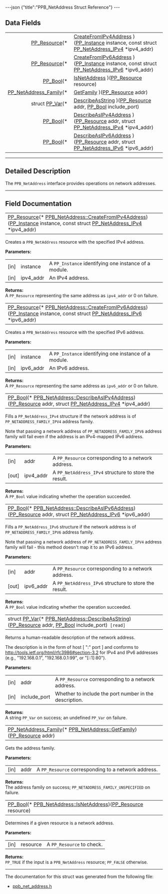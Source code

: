 ---json {"title":"PPB\_NetAddress Struct Reference"} ---

Data Fields
-----------

<table><tbody><tr class="odd"><td style="text-align: right;"><a href="/docs/native-client/pepper_beta/c/group___typedefs#gafdc3895ee80f4750d0d95ae1b677e9b7" class="el">PP_Resource</a>(* </td><td><a href="/docs/native-client/pepper_beta/c/struct_p_p_b___net_address__1__0#a82fab17541bec1817622932f102afdf9" class="el">CreateFromIPv4Address</a> )(<a href="/docs/native-client/pepper_beta/c/group___typedefs#ga89b662403e6a687bb914b80114c0d19d" class="el">PP_Instance</a> instance, const struct <a href="/docs/native-client/pepper_beta/c/struct_p_p___net_address___i_pv4/" class="el">PP_NetAddress_IPv4</a> *ipv4_addr)</td></tr><tr class="even"><td style="text-align: right;"><a href="/docs/native-client/pepper_beta/c/group___typedefs#gafdc3895ee80f4750d0d95ae1b677e9b7" class="el">PP_Resource</a>(* </td><td><a href="/docs/native-client/pepper_beta/c/struct_p_p_b___net_address__1__0#a7531096a8ddbda89e83b1b57958337df" class="el">CreateFromIPv6Address</a> )(<a href="/docs/native-client/pepper_beta/c/group___typedefs#ga89b662403e6a687bb914b80114c0d19d" class="el">PP_Instance</a> instance, const struct <a href="/docs/native-client/pepper_beta/c/struct_p_p___net_address___i_pv6/" class="el">PP_NetAddress_IPv6</a> *ipv6_addr)</td></tr><tr class="odd"><td style="text-align: right;"><a href="/docs/native-client/pepper_beta/c/group___enums#ga4f272d99be14aacafe08dfd4ef830918" class="el">PP_Bool</a>(* </td><td><a href="/docs/native-client/pepper_beta/c/struct_p_p_b___net_address__1__0#a13f63cdfe4ee93b2539f73ec23739422" class="el">IsNetAddress</a> )(<a href="/docs/native-client/pepper_beta/c/group___typedefs#gafdc3895ee80f4750d0d95ae1b677e9b7" class="el">PP_Resource</a> resource)</td></tr><tr class="even"><td style="text-align: right;"><a href="/docs/native-client/pepper_beta/c/group___enums#ga43636bcadf9aa312a4c345d210ae6c55" class="el">PP_NetAddress_Family</a>(* </td><td><a href="/docs/native-client/pepper_beta/c/struct_p_p_b___net_address__1__0#a139a1f09d00f0dcfce2eaad70af24124" class="el">GetFamily</a> )(<a href="/docs/native-client/pepper_beta/c/group___typedefs#gafdc3895ee80f4750d0d95ae1b677e9b7" class="el">PP_Resource</a> addr)</td></tr><tr class="odd"><td style="text-align: right;">struct <a href="/docs/native-client/pepper_beta/c/struct_p_p___var/" class="el">PP_Var</a>(* </td><td><a href="/docs/native-client/pepper_beta/c/struct_p_p_b___net_address__1__0#a7552e536b89cc3aa4415f41a5c7ee7ee" class="el">DescribeAsString</a> )(<a href="/docs/native-client/pepper_beta/c/group___typedefs#gafdc3895ee80f4750d0d95ae1b677e9b7" class="el">PP_Resource</a> addr, <a href="/docs/native-client/pepper_beta/c/group___enums#ga4f272d99be14aacafe08dfd4ef830918" class="el">PP_Bool</a> include_port)</td></tr><tr class="even"><td style="text-align: right;"><a href="/docs/native-client/pepper_beta/c/group___enums#ga4f272d99be14aacafe08dfd4ef830918" class="el">PP_Bool</a>(* </td><td><a href="/docs/native-client/pepper_beta/c/struct_p_p_b___net_address__1__0#af04c1b08407b0db414d796d2c733f0c0" class="el">DescribeAsIPv4Address</a> )(<a href="/docs/native-client/pepper_beta/c/group___typedefs#gafdc3895ee80f4750d0d95ae1b677e9b7" class="el">PP_Resource</a> addr, struct <a href="/docs/native-client/pepper_beta/c/struct_p_p___net_address___i_pv4/" class="el">PP_NetAddress_IPv4</a> *ipv4_addr)</td></tr><tr class="odd"><td style="text-align: right;"><a href="/docs/native-client/pepper_beta/c/group___enums#ga4f272d99be14aacafe08dfd4ef830918" class="el">PP_Bool</a>(* </td><td><a href="/docs/native-client/pepper_beta/c/struct_p_p_b___net_address__1__0#a613670dcb447c3c32c2b39c8faa14b88" class="el">DescribeAsIPv6Address</a> )(<a href="/docs/native-client/pepper_beta/c/group___typedefs#gafdc3895ee80f4750d0d95ae1b677e9b7" class="el">PP_Resource</a> addr, struct <a href="/docs/native-client/pepper_beta/c/struct_p_p___net_address___i_pv6/" class="el">PP_NetAddress_IPv6</a> *ipv6_addr)</td></tr></tbody></table>

------------------------------------------------------------------------

<span id="details" class="anchor" style="margin: 0;"></span>

Detailed Description
--------------------

The `PPB_NetAddress` interface provides operations on network addresses.

------------------------------------------------------------------------

Field Documentation
-------------------

<span id="a82fab17541bec1817622932f102afdf9" class="anchor" style="margin: 0;"></span>

<table><tbody><tr class="odd"><td><a href="/docs/native-client/pepper_beta/c/group___typedefs#gafdc3895ee80f4750d0d95ae1b677e9b7" class="el">PP_Resource</a>(* <a href="/docs/native-client/pepper_beta/c/struct_p_p_b___net_address__1__0#a82fab17541bec1817622932f102afdf9" class="el">PPB_NetAddress::CreateFromIPv4Address</a>)(<a href="/docs/native-client/pepper_beta/c/group___typedefs#ga89b662403e6a687bb914b80114c0d19d" class="el">PP_Instance</a> instance, const struct <a href="/docs/native-client/pepper_beta/c/struct_p_p___net_address___i_pv4/" class="el">PP_NetAddress_IPv4</a> *ipv4_addr)</td></tr></tbody></table>

Creates a `PPB_NetAddress` resource with the specified IPv4 address.

**Parameters:**  
<table><tbody><tr class="odd"><td>[in]</td><td>instance</td><td>A <code>PP_Instance</code> identifying one instance of a module.</td></tr><tr class="even"><td>[in]</td><td>ipv4_addr</td><td>An IPv4 address.</td></tr></tbody></table>

<!-- -->

**Returns:**  
A `PP_Resource` representing the same address as `ipv4_addr` or 0 on failure.

<span id="a7531096a8ddbda89e83b1b57958337df" class="anchor" style="margin: 0;"></span>

<table><tbody><tr class="odd"><td><a href="/docs/native-client/pepper_beta/c/group___typedefs#gafdc3895ee80f4750d0d95ae1b677e9b7" class="el">PP_Resource</a>(* <a href="/docs/native-client/pepper_beta/c/struct_p_p_b___net_address__1__0#a7531096a8ddbda89e83b1b57958337df" class="el">PPB_NetAddress::CreateFromIPv6Address</a>)(<a href="/docs/native-client/pepper_beta/c/group___typedefs#ga89b662403e6a687bb914b80114c0d19d" class="el">PP_Instance</a> instance, const struct <a href="/docs/native-client/pepper_beta/c/struct_p_p___net_address___i_pv6/" class="el">PP_NetAddress_IPv6</a> *ipv6_addr)</td></tr></tbody></table>

Creates a `PPB_NetAddress` resource with the specified IPv6 address.

**Parameters:**  
<table><tbody><tr class="odd"><td>[in]</td><td>instance</td><td>A <code>PP_Instance</code> identifying one instance of a module.</td></tr><tr class="even"><td>[in]</td><td>ipv6_addr</td><td>An IPv6 address.</td></tr></tbody></table>

<!-- -->

**Returns:**  
A `PP_Resource` representing the same address as `ipv6_addr` or 0 on failure.

<span id="af04c1b08407b0db414d796d2c733f0c0" class="anchor" style="margin: 0;"></span>

<table><tbody><tr class="odd"><td><a href="/docs/native-client/pepper_beta/c/group___enums#ga4f272d99be14aacafe08dfd4ef830918" class="el">PP_Bool</a>(* <a href="/docs/native-client/pepper_beta/c/struct_p_p_b___net_address__1__0#af04c1b08407b0db414d796d2c733f0c0" class="el">PPB_NetAddress::DescribeAsIPv4Address</a>)(<a href="/docs/native-client/pepper_beta/c/group___typedefs#gafdc3895ee80f4750d0d95ae1b677e9b7" class="el">PP_Resource</a> addr, struct <a href="/docs/native-client/pepper_beta/c/struct_p_p___net_address___i_pv4/" class="el">PP_NetAddress_IPv4</a> *ipv4_addr)</td></tr></tbody></table>

Fills a `PP_NetAddress_IPv4` structure if the network address is of `PP_NETADDRESS_FAMILY_IPV4` address family.

Note that passing a network address of `PP_NETADDRESS_FAMILY_IPV6` address family will fail even if the address is an IPv4-mapped IPv6 address.

**Parameters:**  
<table><tbody><tr class="odd"><td>[in]</td><td>addr</td><td>A <code>PP_Resource</code> corresponding to a network address.</td></tr><tr class="even"><td>[out]</td><td>ipv4_addr</td><td>A <code>PP_NetAddress_IPv4</code> structure to store the result.</td></tr></tbody></table>

<!-- -->

**Returns:**  
A `PP_Bool` value indicating whether the operation succeeded.

<span id="a613670dcb447c3c32c2b39c8faa14b88" class="anchor" style="margin: 0;"></span>

<table><tbody><tr class="odd"><td><a href="/docs/native-client/pepper_beta/c/group___enums#ga4f272d99be14aacafe08dfd4ef830918" class="el">PP_Bool</a>(* <a href="/docs/native-client/pepper_beta/c/struct_p_p_b___net_address__1__0#a613670dcb447c3c32c2b39c8faa14b88" class="el">PPB_NetAddress::DescribeAsIPv6Address</a>)(<a href="/docs/native-client/pepper_beta/c/group___typedefs#gafdc3895ee80f4750d0d95ae1b677e9b7" class="el">PP_Resource</a> addr, struct <a href="/docs/native-client/pepper_beta/c/struct_p_p___net_address___i_pv6/" class="el">PP_NetAddress_IPv6</a> *ipv6_addr)</td></tr></tbody></table>

Fills a `PP_NetAddress_IPv6` structure if the network address is of `PP_NETADDRESS_FAMILY_IPV6` address family.

Note that passing a network address of `PP_NETADDRESS_FAMILY_IPV4` address family will fail - this method doesn't map it to an IPv6 address.

**Parameters:**  
<table><tbody><tr class="odd"><td>[in]</td><td>addr</td><td>A <code>PP_Resource</code> corresponding to a network address.</td></tr><tr class="even"><td>[out]</td><td>ipv6_addr</td><td>A <code>PP_NetAddress_IPv6</code> structure to store the result.</td></tr></tbody></table>

<!-- -->

**Returns:**  
A `PP_Bool` value indicating whether the operation succeeded.

<span id="a7552e536b89cc3aa4415f41a5c7ee7ee" class="anchor" style="margin: 0;"></span>

<table><tbody><tr class="odd"><td>struct <a href="/docs/native-client/pepper_beta/c/struct_p_p___var/" class="el">PP_Var</a>(* <a href="/docs/native-client/pepper_beta/c/struct_p_p_b___net_address__1__0#a7552e536b89cc3aa4415f41a5c7ee7ee" class="el">PPB_NetAddress::DescribeAsString</a>)(<a href="/docs/native-client/pepper_beta/c/group___typedefs#gafdc3895ee80f4750d0d95ae1b677e9b7" class="el">PP_Resource</a> addr, <a href="/docs/native-client/pepper_beta/c/group___enums#ga4f272d99be14aacafe08dfd4ef830918" class="el">PP_Bool</a> include_port)<code> [read]</code></td></tr></tbody></table>

Returns a human-readable description of the network address.

The description is in the form of host \[ ":" port \] and conforms to <http://tools.ietf.org/html/rfc3986#section-3.2> for IPv4 and IPv6 addresses (e.g., "192.168.0.1", "192.168.0.1:99", or "\[::1\]:80").

**Parameters:**  
<table><tbody><tr class="odd"><td>[in]</td><td>addr</td><td>A <code>PP_Resource</code> corresponding to a network address.</td></tr><tr class="even"><td>[in]</td><td>include_port</td><td>Whether to include the port number in the description.</td></tr></tbody></table>

<!-- -->

**Returns:**  
A string `PP_Var` on success; an undefined `PP_Var` on failure.

<span id="a139a1f09d00f0dcfce2eaad70af24124" class="anchor" style="margin: 0;"></span>

<table><tbody><tr class="odd"><td><a href="/docs/native-client/pepper_beta/c/group___enums#ga43636bcadf9aa312a4c345d210ae6c55" class="el">PP_NetAddress_Family</a>(* <a href="/docs/native-client/pepper_beta/c/struct_p_p_b___net_address__1__0#a139a1f09d00f0dcfce2eaad70af24124" class="el">PPB_NetAddress::GetFamily</a>)(<a href="/docs/native-client/pepper_beta/c/group___typedefs#gafdc3895ee80f4750d0d95ae1b677e9b7" class="el">PP_Resource</a> addr)</td></tr></tbody></table>

Gets the address family.

**Parameters:**  
<table><tbody><tr class="odd"><td>[in]</td><td>addr</td><td>A <code>PP_Resource</code> corresponding to a network address.</td></tr></tbody></table>

<!-- -->

**Returns:**  
The address family on success; `PP_NETADDRESS_FAMILY_UNSPECIFIED` on failure.

<span id="a13f63cdfe4ee93b2539f73ec23739422" class="anchor" style="margin: 0;"></span>

<table><tbody><tr class="odd"><td><a href="/docs/native-client/pepper_beta/c/group___enums#ga4f272d99be14aacafe08dfd4ef830918" class="el">PP_Bool</a>(* <a href="/docs/native-client/pepper_beta/c/struct_p_p_b___net_address__1__0#a13f63cdfe4ee93b2539f73ec23739422" class="el">PPB_NetAddress::IsNetAddress</a>)(<a href="/docs/native-client/pepper_beta/c/group___typedefs#gafdc3895ee80f4750d0d95ae1b677e9b7" class="el">PP_Resource</a> resource)</td></tr></tbody></table>

Determines if a given resource is a network address.

**Parameters:**  
<table><tbody><tr class="odd"><td>[in]</td><td>resource</td><td>A <code>PP_Resource</code> to check.</td></tr></tbody></table>

<!-- -->

**Returns:**  
`PP_TRUE` if the input is a `PPB_NetAddress` resource; `PP_FALSE` otherwise.

------------------------------------------------------------------------

The documentation for this struct was generated from the following file:

-   <a href="/docs/native-client/pepper_beta/c/ppb__net__address_8h/" class="el">ppb_net_address.h</a>
